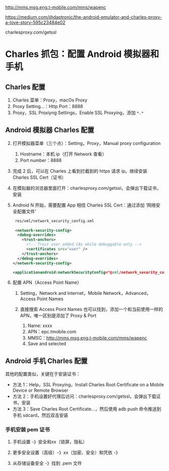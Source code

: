 http://mms.msg.eng.t-mobile.com/mms/wapenc



https://medium.com/@daptronic/the-android-emulator-and-charles-proxy-a-love-story-595c23484e02



charlesproxy.com/getssl





# Charles 抓包：配置 Android 模拟器和手机

## Charles 配置

1. Charles 菜单：Proxy，macOs Proxy
2. Proxy Setting...：Http Port：8888
3. Proxy，SSL Proxiyng Settings，Enable SSL Proxying，添加 `*.*`



## Android 模拟器 Charles 配置

2. 打开模拟器菜单（三个点）：Setting，Proxy，Manual proxy configuration

   1. Hostname：本机 ip（打开 Network 查看）
   2. Port number：8888

3. 完成 2 后，可以在 Charles 上看到拦截到的 https 请求 ip。继续安装 Charles SSL Cert（证书）

4. 在模拟器的浏览器里面打开：charlesproxy.com/getssl，会弹出下载证书，安装

5. Android N 开始，需要配置 App 相信 Charles SSL Cert：通过添加 ‘网络安全配置文件’

   ```xml
    res/xml/network_security_config.xml
    
    <network-security-config> 
     <debug-overrides> 
       <trust-anchors> 
         <!-- Trust user added CAs while debuggable only -->
         <certificates src="user" /> 
       </trust-anchors> 
     </debug-overrides> 
   </network-security-config>
   
   <applicationandroid:networkSecurityConfig="@xml/network_security_config">
   ```

6. 配置 APN（Access Point Name）

   1. Setting，Network and Internet，Mobile Network，Advanced，Access Point Names

   2. 直接搜索 Access Point Names 也可以找到，添加一个和当前使用一样的 APN，唯一区别是添加了 Proxy & Port

      1. Name: xxxx
      2. APN：epc.tmobile.com
      3. MMSC：http://mms.msg.eng.t-mobile.com/mms/wapenc
      4. Save and selected

      

## Android 手机 Charles 配置

其他的配置类似，关键在于安装证书：

- 方法 1：Help，SSL Proxying，Install Charles Root Certificate on a Mobile Device or Remote Browser
- 方法 2：手机设置好代理后访问：charlesproxy.com/getssl，会弹出下载证书，安装
- 方法 3：Save Charles Root Certificate...，然后使用 adb push 命令推送到手机 sdcard，然后双击安装



### 手机安装 pem 证书

1. 手机设置 -》安全和xx（锁屏，隐私）

2. 更多安全设置（高级）-》xx（加密、安全）和凭依 -》
3. 从存储设备安全 -》找到 .pem 文件

